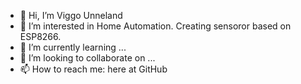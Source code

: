 - 👋 Hi, I’m Viggo Unneland
- 👀 I’m interested in Home Automation. Creating sensoror based on ESP8266.
- 🌱 I’m currently learning ...
- 💞️ I’m looking to collaborate on ...
- 📫 How to reach me: here at GitHub

<!---
vunneland/vunneland is a ✨ special ✨ repository because its `README.md` (this file) appears on your GitHub profile.
You can click the Preview link to take a look at your changes.
--->
